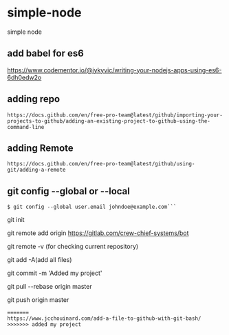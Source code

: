 # simple-node
simple node

## add babel for es6

https://www.codementor.io/@iykyvic/writing-your-nodejs-apps-using-es6-6dh0edw2o


## adding repo

```https://docs.github.com/en/free-pro-team@latest/github/importing-your-projects-to-github/adding-an-existing-project-to-github-using-the-command-line```


## adding Remote
```https://docs.github.com/en/free-pro-team@latest/github/using-git/adding-a-remote```

## git config --global or --local

``` git config --global user.name "John Doe"
$ git config --global user.email johndoe@example.com```

```

git init

git remote add origin https://gitlab.com/crew-chief-systems/bot

git remote -v (for checking current repository)

git add -A(add all files)

git commit -m 'Added my project'

git pull --rebase origin master

git push  origin master

```
=======
https://www.jcchouinard.com/add-a-file-to-github-with-git-bash/
>>>>>>> added my project
